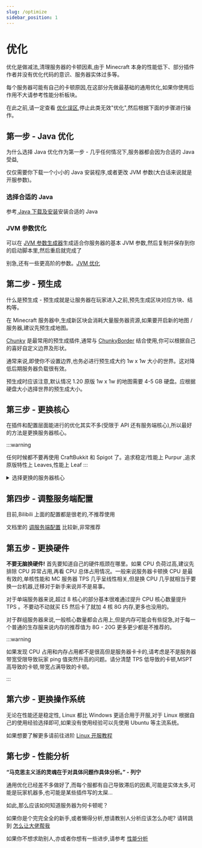 ```yaml
---
slug: /optimize
sidebar_position: 1
---
```


# 优化

优化是做减法,清理服务器的卡顿因素,由于 Minecraft 本身的性能低下、部分插件作者并没有优化代码的意识、服务器实体过多等。

每个服务器可能有自己的卡顿原因,在这部分先做最基础的通用优化,如果你使用后作用不大请参考性能分析板块。

在此之前,请一定查看 [优化误区](optimized-plugin.md),停止此类无效"优化",然后根据下面的步骤进行操作。

## 第一步 - Java 优化

为什么选择 Java 优化作为第一步 - 几乎任何情况下,服务器都会因为合适的 Java 受益,

仅仅需要你下载一个小小的 Java 安装程序,或者更改 JVM 参数(大白话来说就是开服参数)。

### 选择合适的 Java

参考[ Java 下载及安装](https://yizhan.wiki/NitWikit/preparation/choose-and-download-and-install-java/)安装合适的 Java

### JVM 参数优化

可以在 [JVM 参数生成器](https://startmc.jakaco.xyz/)生成适合你服务器的基本 JVM 参数,然后复制并保存到你的启动脚本里,然后重启就完成了

别急,还有一些更高阶的参数。[JVM 优化](./jvm/jvm.md)

## 第二步 - 预生成

什么是预生成 - 预生成就是让服务器在玩家进入之前,预先生成区块对应方块、结构等。

在 Minecraft 服务器中,生成新区块会消耗大量服务器资源,如果要开启新的地图 / 服务器,建议先预生成地图。

[Chunky](https://hangar.papermc.io/pop4959/Chunky) 是最常用的预生成插件,通常与 [ChunkyBorder](https://modrinth.com/plugin/chunkyborder) 结合使用,你可以根据自己的喜好自定义边界及形状。

通常来说,即使你不设置边界,也务必进行预生成大约 1w x 1w 大小的世界。这对降低后期服务器负载很有效。

预生成时应该注意,默认情况 1.20 原版 1w x 1w 的地图需要 4-5 GB 硬盘。应根据硬盘大小选择世界的预生成大小。

## 第三步 - 更换核心

在插件和配置层面能进行的优化其实不多(受限于 API 还有服务端核心),所以最好的方法是更换服务器核心。

:::warning

任何时候都不要再使用 CraftBukkit 和 Spigot 了。追求稳定/性能上 Purpur ,追求原版特性上 Leaves,性能上 Leaf
:::

<details>

<summary>选择更换的服务器核心</summary>

此处只是作为最基础的核心选择推荐,完整版请查看[核心选择](/docs-java/start/server-core-choose.md)

### Paper - 追求极致稳定 _推荐度 ★★★★☆_

如果是第一次开服,或者追求稳定,请使用 Paper 。任何时候想更换其他核心可以随时更换如 Purpur / Leaf 等核心。

### Purpur - 稳定性与性能最佳选择 _推荐度 ★★★★★_

如果你并不是追求更极致的性能,Purpur 你最好的选择,只需要替换掉核心就可以,Purpur 兼容全部插件!!

### Leaf - 极致性能 _推荐度 ★★★★☆_

前往 Leaf 的 GitHub Action 下载最新核心,然后替换!!,Leaf 兼容你的绝大部分插件(已知仅有一个不兼容,但在插件的分支解决)

### Folia - 硬件利用率超高的高性能,但兼容性较差 _推荐度 ★★★☆☆_

如果你的服务器对插件的需求不大,或者你的插件已全部兼容 Folia ,那你就可以选择切换到这个核心,你的 tps 有绝对巨大的提升(甚至超过了 Leaf )

</details>

## 第四步 - 调整服务端配置

目前,Bilibili 上面的配置都是很老的,不推荐使用

文档里的 [调服务端配置](go.md) 比较新,非常推荐

## 第五步 - 更换硬件

**不要无脑换硬件!** 首先要知道自己的硬件瓶颈在哪里。如果 CPU 负荷过高,建议先排除 CPU 异常占用,再看 CPU 总体占用情况。一般来说服务器卡顿换 CPU 是最有效的,单核性能和 MC 服务器 TPS 几乎呈线性相关,但是换 CPU 几乎就相当于要换一台机器,迁移对于新手来说并不是易事。

对于单端服务器来说,超过 8 核心的部分基本很难通过提升 CPU 核心数量提升 TPS 。不要动不动就买 E5 然后卡了就加 4 核 8G 内存,更多也没用的。

对于群组服务器来说,一般核心数量都会占用上,但是内存可能会有些捉急,对于每一个普通的生存服来说内存的推荐值为 8G - 20G 更多更少都是不推荐的。

:::warning

如果发现 CPU 占用和内存占用都不是很高但是服务器卡卡的,请考虑是不是服务器带宽受限导致玩家 ping 值突然升高的问题。请分清楚 TPS 低导致的卡顿,MSPT 高导致的卡顿,带宽占满导致的卡顿。

:::

## 第六步 - 更换操作系统

无论在性能还是稳定性, Linux 都比 Windows 更适合用于开服,对于 Linux 根据自己的使用经验选择即可,如果没有使用经验可以先使用 Ubuntu 等主流系统。

如果想要了解更多请前往进阶 [Linux 开服教程](https://yizhan.wiki/NitWikit/Sundry/Advance/Linux)

## 第七步 - 性能分析

**“马克思主义活的灵魂在于对具体问题作具体分析。” - 列宁**

通用优化已经差不多做好了,而每个服都有自己导致滞后的因素,可能是实体太多,可能是玩家机器多,也可能是某些插件写的太屎...

如此,那么应该如何知道服务器为何卡顿呢？

如果你是个完完全全的新手,或者懒得分析,想请教别人分析应该怎么办呢? 请转跳到 [怎么让大佬帮我](ask-for-help.md)

如果你不想求助别人,亦或者你想有一些进步,请参考 [性能分析](performance-analysis.md)
